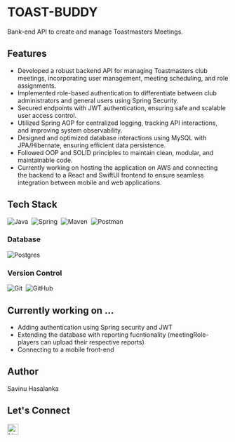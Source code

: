 # TOAST-BUDDY

Bank-end API to create and manage Toastmasters Meetings.

## Features

* Developed a robust backend API for managing Toastmasters club meetings, incorporating user management, meeting scheduling, and role assignments.
*	Implemented role-based authentication to differentiate between club administrators and general users using Spring Security.
*	Secured endpoints with JWT authentication, ensuring safe and scalable user access control.
* Utilized Spring AOP for centralized logging, tracking API interactions, and improving system observability.
*	Designed and optimized database interactions using MySQL with JPA/Hibernate, ensuring efficient data persistence.
*	Followed OOP and SOLID principles to maintain clean, modular, and maintainable code.
*	Currently working on hosting the application on AWS and connecting the backend to a React and SwiftUI frontend to ensure seamless integration between mobile and web applications.


## Tech Stack

![Java](https://img.shields.io/badge/java-%23ED8B00.svg?style=for-the-badge&logo=java&logoColor=white)&nbsp;
![Spring](https://img.shields.io/badge/spring-%236DB33F.svg?style=for-the-badge&logo=spring&logoColor=white)&nbsp;
![Maven](https://img.shields.io/badge/Maven-C71A36?style=for-the-badge&logo=Maven&logoColor=white)&nbsp;
![Postman](https://img.shields.io/badge/Postman-FF6C37?style=for-the-badge&logo=postman&logoColor=white)&nbsp;

### Database
![Postgres](https://img.shields.io/badge/postgres-%23316192.svg?style=for-the-badge&logo=postgresql&logoColor=white)&nbsp;

### Version Control
![Git](https://img.shields.io/badge/git-%23F05033.svg?style=for-the-badge&logo=git&logoColor=white)&nbsp;
![GitHub](https://img.shields.io/badge/github-%23121011.svg?style=for-the-badge&logo=github&logoColor=white)&nbsp;

## Currently working on ...

* Adding authentication using Spring security and JWT
* Extending the database with reporting fucntionality (meetingRole-players can upload their respective reports)
* Connecting to a mobile front-end


## Author

Savinu Hasalanka

## Let's Connect

<a href="https://www.linkedin.com/in/savinu-hasalanka/"><img src="https://img.shields.io/badge/linkedin-%230077B5.svg?&style=for-the-badge&logo=linkedin&logoColor=white" alt="LinkedIn" height="25" /></a>
